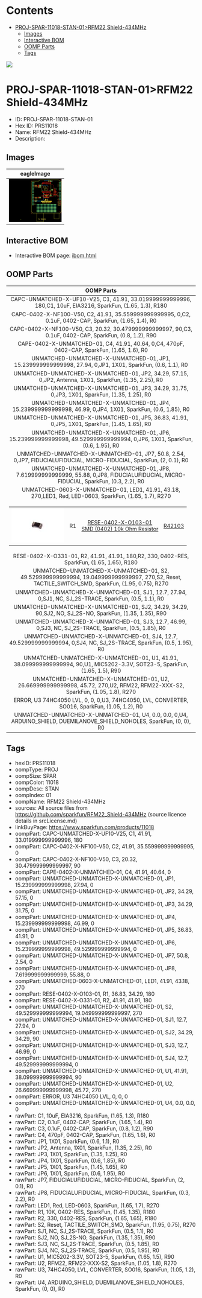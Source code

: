 



Contents
========

* [PROJ-SPAR-11018-STAN-01>RFM22 Shield-434MHz](#proj-spar-11018-stan-01rfm22-shield-434mhz)
	* [Images](#images)
	* [Interactive BOM](#interactive-bom)
	* [OOMP Parts](#oomp-parts)
	* [Tags](#tags)
  
![][im]
# PROJ-SPAR-11018-STAN-01>RFM22 Shield-434MHz

- ID: PROJ-SPAR-11018-STAN-01
- Hex ID: PRS11018
- Name: RFM22 Shield-434MHz
- Description: 

## Images
  
  

|eagleImage|
| :---: |
|[![eagleImage](eagleImage_140.png)](eagleImage_600.png)|

## Interactive BOM

- Interactive BOM page: [ibom.html](kicad/bom/ibom.html)

## OOMP Parts
  

|OOMP Parts|
| :---: |
|CAPC-UNMATCHED-X-UF10-V25, C1, 41.91, 33.019999999999996, 180,C1, 10uF, EIA3216, SparkFun, (1.65, 1.3), R180|
|CAPC-0402-X-NF100-V50, C2, 41.91, 35.559999999999995, 0,C2, 0.1uF, 0402-CAP, SparkFun, (1.65, 1.4), R0|
|CAPC-0402-X-NF100-V50, C3, 20.32, 30.479999999999997, 90,C3, 0.1uF, 0402-CAP, SparkFun, (0.8, 1.2), R90|
|CAPE-0402-X-UNMATCHED-01, C4, 41.91, 40.64, 0,C4, 470pF, 0402-CAP, SparkFun, (1.65, 1.6), R0|
|UNMATCHED-UNMATCHED-X-UNMATCHED-01, JP1, 15.239999999999998, 27.94, 0,JP1, 1X01, SparkFun, (0.6, 1.1), R0|
|UNMATCHED-UNMATCHED-X-UNMATCHED-01, JP2, 34.29, 57.15, 0,JP2, Antenna, 1X01, SparkFun, (1.35, 2.25), R0|
|UNMATCHED-UNMATCHED-X-UNMATCHED-01, JP3, 34.29, 31.75, 0,JP3, 1X01, SparkFun, (1.35, 1.25), R0|
|UNMATCHED-UNMATCHED-X-UNMATCHED-01, JP4, 15.239999999999998, 46.99, 0,JP4, 1X01, SparkFun, (0.6, 1.85), R0|
|UNMATCHED-UNMATCHED-X-UNMATCHED-01, JP5, 36.83, 41.91, 0,JP5, 1X01, SparkFun, (1.45, 1.65), R0|
|UNMATCHED-UNMATCHED-X-UNMATCHED-01, JP6, 15.239999999999998, 49.529999999999994, 0,JP6, 1X01, SparkFun, (0.6, 1.95), R0|
|UNMATCHED-UNMATCHED-X-UNMATCHED-01, JP7, 50.8, 2.54, 0,JP7, FIDUCIALUFIDUCIAL, MICRO-FIDUCIAL, SparkFun, (2, 0.1), R0|
|UNMATCHED-UNMATCHED-X-UNMATCHED-01, JP8, 7.619999999999999, 55.88, 0,JP8, FIDUCIALUFIDUCIAL, MICRO-FIDUCIAL, SparkFun, (0.3, 2.2), R0|
|UNMATCHED-0603-X-UNMATCHED-01, LED1, 41.91, 43.18, 270,LED1, Red, LED-0603, SparkFun, (1.65, 1.7), R270|
|<table><tr><td>![RESE-0402-X-O103-01](https://raw.githubusercontent.com/oomlout/oomlout_OOMP_parts/main/RESE-0402-X-O103-01/image_140.jpg)</td><td> R1</td><td>[RESE-0402-X-O103-01<br>SMD (0402) 10k Ohm Resistor](https://github.com/oomlout/oomlout_OOMP_parts/tree/main/RESE-0402-X-O103-01/)</td><td>[R42103](https://github.com/oomlout/oomlout_OOMP_parts/tree/main/RESE-0402-X-O103-01/)</td></tr></table>|
|RESE-0402-X-O331-01, R2, 41.91, 41.91, 180,R2, 330, 0402-RES, SparkFun, (1.65, 1.65), R180|
|UNMATCHED-UNMATCHED-X-UNMATCHED-01, S2, 49.529999999999994, 19.049999999999997, 270,S2, Reset, TACTILE_SWITCH_SMD, SparkFun, (1.95, 0.75), R270|
|UNMATCHED-UNMATCHED-X-UNMATCHED-01, SJ1, 12.7, 27.94, 0,SJ1, NC, SJ_2S-TRACE, SparkFun, (0.5, 1.1), R0|
|UNMATCHED-UNMATCHED-X-UNMATCHED-01, SJ2, 34.29, 34.29, 90,SJ2, NO, SJ_2S-NO, SparkFun, (1.35, 1.35), R90|
|UNMATCHED-UNMATCHED-X-UNMATCHED-01, SJ3, 12.7, 46.99, 0,SJ3, NC, SJ_2S-TRACE, SparkFun, (0.5, 1.85), R0|
|UNMATCHED-UNMATCHED-X-UNMATCHED-01, SJ4, 12.7, 49.529999999999994, 0,SJ4, NC, SJ_2S-TRACE, SparkFun, (0.5, 1.95), R0|
|UNMATCHED-UNMATCHED-X-UNMATCHED-01, U1, 41.91, 38.099999999999994, 90,U1, MIC5202-3.3V, SOT23-5, SparkFun, (1.65, 1.5), R90|
|UNMATCHED-UNMATCHED-X-UNMATCHED-01, U2, 26.669999999999998, 45.72, 270,U2, RFM22, RFM22-XXX-S2, SparkFun, (1.05, 1.8), R270|
|ERROR, U3 74HC4050 LVL, 0, 0, 0,U3, 74HC4050, LVL, CONVERTER, SO016, SparkFun, (1.05, 1.2), R0|
|UNMATCHED-UNMATCHED-X-UNMATCHED-01, U4, 0.0, 0.0, 0,U4, ARDUINO_SHIELD, DUEMILANOVE_SHIELD_NOHOLES, SparkFun, (0, 0), R0|

## Tags

- hexID: PRS11018
- oompType: PROJ
- oompSize: SPAR
- oompColor: 11018
- oompDesc: STAN
- oompIndex: 01
- oompName: RFM22 Shield-434MHz
- sources: All source files from https://github.com/sparkfun/RFM22_Shield-434MHz (source licence details in srcLicense.md)
- linkBuyPage: https://www.sparkfun.com/products/11018
- oompPart: CAPC-UNMATCHED-X-UF10-V25, C1, 41.91, 33.019999999999996, 180
- oompPart: CAPC-0402-X-NF100-V50, C2, 41.91, 35.559999999999995, 0
- oompPart: CAPC-0402-X-NF100-V50, C3, 20.32, 30.479999999999997, 90
- oompPart: CAPE-0402-X-UNMATCHED-01, C4, 41.91, 40.64, 0
- oompPart: UNMATCHED-UNMATCHED-X-UNMATCHED-01, JP1, 15.239999999999998, 27.94, 0
- oompPart: UNMATCHED-UNMATCHED-X-UNMATCHED-01, JP2, 34.29, 57.15, 0
- oompPart: UNMATCHED-UNMATCHED-X-UNMATCHED-01, JP3, 34.29, 31.75, 0
- oompPart: UNMATCHED-UNMATCHED-X-UNMATCHED-01, JP4, 15.239999999999998, 46.99, 0
- oompPart: UNMATCHED-UNMATCHED-X-UNMATCHED-01, JP5, 36.83, 41.91, 0
- oompPart: UNMATCHED-UNMATCHED-X-UNMATCHED-01, JP6, 15.239999999999998, 49.529999999999994, 0
- oompPart: UNMATCHED-UNMATCHED-X-UNMATCHED-01, JP7, 50.8, 2.54, 0
- oompPart: UNMATCHED-UNMATCHED-X-UNMATCHED-01, JP8, 7.619999999999999, 55.88, 0
- oompPart: UNMATCHED-0603-X-UNMATCHED-01, LED1, 41.91, 43.18, 270
- oompPart: RESE-0402-X-O103-01, R1, 36.83, 34.29, 180
- oompPart: RESE-0402-X-O331-01, R2, 41.91, 41.91, 180
- oompPart: UNMATCHED-UNMATCHED-X-UNMATCHED-01, S2, 49.529999999999994, 19.049999999999997, 270
- oompPart: UNMATCHED-UNMATCHED-X-UNMATCHED-01, SJ1, 12.7, 27.94, 0
- oompPart: UNMATCHED-UNMATCHED-X-UNMATCHED-01, SJ2, 34.29, 34.29, 90
- oompPart: UNMATCHED-UNMATCHED-X-UNMATCHED-01, SJ3, 12.7, 46.99, 0
- oompPart: UNMATCHED-UNMATCHED-X-UNMATCHED-01, SJ4, 12.7, 49.529999999999994, 0
- oompPart: UNMATCHED-UNMATCHED-X-UNMATCHED-01, U1, 41.91, 38.099999999999994, 90
- oompPart: UNMATCHED-UNMATCHED-X-UNMATCHED-01, U2, 26.669999999999998, 45.72, 270
- oompPart: ERROR, U3 74HC4050 LVL, 0, 0, 0
- oompPart: UNMATCHED-UNMATCHED-X-UNMATCHED-01, U4, 0.0, 0.0, 0
- rawPart: C1, 10uF, EIA3216, SparkFun, (1.65, 1.3), R180
- rawPart: C2, 0.1uF, 0402-CAP, SparkFun, (1.65, 1.4), R0
- rawPart: C3, 0.1uF, 0402-CAP, SparkFun, (0.8, 1.2), R90
- rawPart: C4, 470pF, 0402-CAP, SparkFun, (1.65, 1.6), R0
- rawPart: JP1, 1X01, SparkFun, (0.6, 1.1), R0
- rawPart: JP2, Antenna, 1X01, SparkFun, (1.35, 2.25), R0
- rawPart: JP3, 1X01, SparkFun, (1.35, 1.25), R0
- rawPart: JP4, 1X01, SparkFun, (0.6, 1.85), R0
- rawPart: JP5, 1X01, SparkFun, (1.45, 1.65), R0
- rawPart: JP6, 1X01, SparkFun, (0.6, 1.95), R0
- rawPart: JP7, FIDUCIALUFIDUCIAL, MICRO-FIDUCIAL, SparkFun, (2, 0.1), R0
- rawPart: JP8, FIDUCIALUFIDUCIAL, MICRO-FIDUCIAL, SparkFun, (0.3, 2.2), R0
- rawPart: LED1, Red, LED-0603, SparkFun, (1.65, 1.7), R270
- rawPart: R1, 10K, 0402-RES, SparkFun, (1.45, 1.35), R180
- rawPart: R2, 330, 0402-RES, SparkFun, (1.65, 1.65), R180
- rawPart: S2, Reset, TACTILE_SWITCH_SMD, SparkFun, (1.95, 0.75), R270
- rawPart: SJ1, NC, SJ_2S-TRACE, SparkFun, (0.5, 1.1), R0
- rawPart: SJ2, NO, SJ_2S-NO, SparkFun, (1.35, 1.35), R90
- rawPart: SJ3, NC, SJ_2S-TRACE, SparkFun, (0.5, 1.85), R0
- rawPart: SJ4, NC, SJ_2S-TRACE, SparkFun, (0.5, 1.95), R0
- rawPart: U1, MIC5202-3.3V, SOT23-5, SparkFun, (1.65, 1.5), R90
- rawPart: U2, RFM22, RFM22-XXX-S2, SparkFun, (1.05, 1.8), R270
- rawPart: U3, 74HC4050, LVL, CONVERTER, SO016, SparkFun, (1.05, 1.2), R0
- rawPart: U4, ARDUINO_SHIELD, DUEMILANOVE_SHIELD_NOHOLES, SparkFun, (0, 0), R0



[im]: eagleImage_450.png
